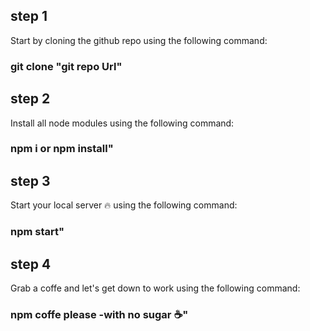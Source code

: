 ## step 1
Start by cloning the github repo using the following command:

### git clone "git repo Url"

## step 2
Install all node modules using the following command:

### npm i  or npm install"

## step 3
Start your local server 🔥 using the following command:

### npm start"

## step 4
Grab a coffe and let's get down to work using the following command:

### npm coffe please -with no sugar ☕"
